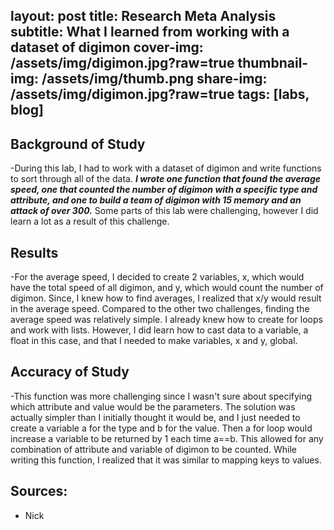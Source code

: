 layout: post
title: Research Meta Analysis
subtitle: What I learned from working with a dataset of digimon
cover-img: /assets/img/digimon.jpg?raw=true
thumbnail-img: /assets/img/thumb.png
share-img: /assets/img/digimon.jpg?raw=true
tags: [labs, blog]
---



## Background of Study

-During this lab, I had to work with a dataset of digimon and write functions to sort through all of the data.
**_I wrote one function that found the average speed, one that counted the number of digimon with a specific type and attribute, and one to build a team of digimon with 15 memory and an attack of over 300._** Some parts of this lab were challenging, however I did learn a lot as a result of this challenge. 

## Results 

-For the average speed, I decided to create 2 variables, x, which would have the total speed of all digimon, and y, which would count the number of digimon.
Since, I knew how to find averages, I realized that x/y would result in the average speed. Compared to the other two challenges, finding the average speed was relatively simple. I already knew how to create for loops and work with lists. However, I did learn how to cast data to a variable, a float in this case, and that I needed to make variables, x and y, global.

## Accuracy of Study
 
 -This function was more challenging since I wasn't sure about specifying which attribute and value would be the parameters. The solution was actually simpler than I initially thought it would be, and I just needed to create a variable a for the type and b for the value. Then a for loop would increase a variable to be returned by 1 each time a==b. This allowed for any combination of attribute and variable of digimon to be counted. While writing this function, I realized that it was similar to mapping keys to values.
 

## Sources:

* Nick 


